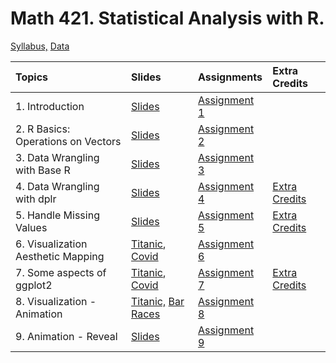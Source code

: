 # Math 421. Statistical Analysis with R. 

[Syllabus,](Syllabus_421.pdf) [Data](data/data.html)


|Topics| Slides |Assignments |Extra Credits | 
|:---|:---|:---|:---|
|1. Introduction| [Slides](slides/1_intro.html) |[Assignment 1](assignments/assignment1.html) | | 
|2. R Basics: Operations on Vectors|[Slides](slides/2_r_basics.html)  |[Assignment 2](assignments/assignment2.html) | | 
|3. Data Wrangling with Base R| [Slides](slides/3_base_r.html) |[Assignment 3](assignments/assignment3.html) | | 
|4. Data Wrangling with dplr| [Slides](slides/4_dplyr.html) |[Assignment 4](assignments/assignment4.html) |[Extra Credits](assignments/assignment4_extra_credits.html) | 
|5. Handle Missing Values| [Slides](slides/5_missing_value_slides.html) |[Assignment 5](assignments/assignment5.html) |[Extra Credits](assignments/assignment5_extra_credits.html) | 
|6. Visualization  Aesthetic Mapping| [Titanic](slides/6_viz_titanic.html),  [Covid ](slides/6_viz.html) |[Assignment 6](assignments/assignment6.html) | | 
|7. Some aspects of ggplot2| [Titanic](slides/7_viz_titanic.html),  [Covid ](slides/7_viz.html) |[Assignment 7](assignments/assignment7.html) | [Extra Credits](assignments/assignment7_extra_credits.html)| 
|8. Visualization - Animation| [Titanic,](gganimate/8_viz_titanic.html) [Bar Races](gganimate/8_viz_bar_race.html) |[Assignment 8](assignments/assignment8.html) | | 
|9. Animation - Reveal| [Slides](gganimate/9_viz_reveal.html) |[Assignment 9](assignments/assignment9.html) || 

 

 

 

 

 

 

 
